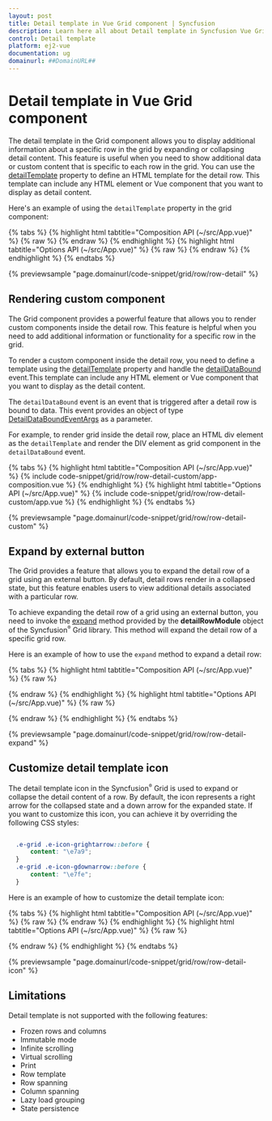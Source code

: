 ```yaml
---
layout: post
title: Detail template in Vue Grid component | Syncfusion
description: Learn here all about Detail template in Syncfusion Vue Grid component of Syncfusion Essential JS 2 and more.
control: Detail template 
platform: ej2-vue
documentation: ug
domainurl: ##DomainURL##
---
```

 
# Detail template in Vue Grid component

The detail template in the Grid component allows you to display additional information about a specific row in the grid by expanding or collapsing detail content. This feature is useful when you need to show additional data or custom content that is specific to each row in the grid. You can use the [detailTemplate](https://ej2.syncfusion.com/vue/documentation/api/grid/#detailtemplate) property to define an HTML template for the detail row. This template can include any HTML element or Vue component that you want to display as detail content.

Here's an example of using the `detailTemplate` property in the grid component:

{% tabs %}
{% highlight html tabtitle="Composition API (~/src/App.vue)" %}
{% raw %}
<template>
  <div id="app">
    <ejs-grid ref="grid" :dataSource="data" height="315" width="auto" :detailTemplate="'detailTemplate'">
      <e-columns>
        <e-column field="FirstName" headerText="First Name" width="140"></e-column>
        <e-column field="LastName" headerText="Last Name" width="140"></e-column>
        <e-column field="Title" headerText="Title" width="150"></e-column>
        <e-column field="Country" headerText="Country" width="150"></e-column>
      </e-columns>
      <template v-slot:detailTemplate="{ data }">
        <table class="detailtable" width="100%">
          <colgroup>
            <col width="35%" />
            <col width="35%" />
            <col width="40%" />
          </colgroup>
          <tbody>
            <tr>
              <td class="rowphoto" rowSpan="4" style="text-align: center">
                <img
                  class="photo"
                  :src="
                    'https://ej2.syncfusion.com/vue/demos/source/grid/images/' +
                    data.EmployeeID +
                    '.png'
                  "
                  :alt="data.EmployeeID"
                />
              </td>
              <td>
                <span style="font-weight: 500">First Name:</span>
                {{ data.FirstName }}
              </td>
              <td>
                <span style="font-weight: 500"> Postal Code:</span>
                {{ data.FirstName }}
              </td>
            </tr>
            <tr>
              <td>
                <span style="font-weight: 500">Last Name:</span>
                {{ data.FirstName }}
              </td>
              <td>
                <span style="font-weight: 500"> City:</span>
                {{ data.FirstName }}
              </td>
            </tr>
            <tr>
              <td>
                <span style="font-weight: 500">Title:</span>
                {{ data.FirstName }}
              </td>
              <td>
                <span style="font-weight: 500"> Phone:</span>
                {{ data.FirstName }}
              </td>
            </tr>
            <tr>
              <td>
                <span style="font-weight: 500">City:</span>
                {{ data.FirstName }}
              </td>
              <td>
                <span style="font-weight: 500"> Country:</span>
                {{ data.FirstName }}
              </td>
            </tr>
          </tbody>
        </table>
      </template>
    </ejs-grid>
  </div>
</template>
<script setup>
import { provide } from "vue";
import { GridComponent as EjsGrid, ColumnDirective as EColumn, ColumnsDirective as EColumns, DetailRow } from "@syncfusion/ej2-vue-grids";
import { data } from "./datasource.js";
provide('grid', [DetailRow]);
</script>
<style>
@import "../node_modules/@syncfusion/ej2-base/styles/tailwind.css";
@import "../node_modules/@syncfusion/ej2-buttons/styles/tailwind.css";
@import "../node_modules/@syncfusion/ej2-calendars/styles/tailwind.css";
@import "../node_modules/@syncfusion/ej2-dropdowns/styles/tailwind.css";
@import "../node_modules/@syncfusion/ej2-inputs/styles/tailwind.css";
@import "../node_modules/@syncfusion/ej2-navigations/styles/tailwind.css";
@import "../node_modules/@syncfusion/ej2-popups/styles/tailwind.css";
@import "../node_modules/@syncfusion/ej2-splitbuttons/styles/tailwind.css";
@import "../node_modules/@syncfusion/ej2-vue-grids/styles/tailwind.css";
.rowphoto img {
  width: 100px;
  height: 100px;
  border-radius: 50px;
  box-shadow: inset 0 0 1px #e0e0e0, inset 0 0 14px rgba(0, 0, 0, 0.2);
}

@media screen and (max-width: 600px) and (min-width: 320px) {
  .rowphoto img {
    width: 50px;
    height: 50px;
  }
}

@media screen and (max-width: 800px) and (min-width: 600px) {
  .rowphoto img {
    width: 70px;
    height: 70px;
  }
}
.rowphoto,
.details {
  border-color: #e0e0e0;
  border-style: solid;
}

.rowphoto {
  border-width: 1px 0px 0px 0px;
  text-align: center;
}

.details {
  border-width: 1px 0px 0px 0px;
  padding-left: 18px;
}

.details > table {
  width: 100%;
}

.CardHeader {
  font-weight: bolder;
}

td {
  padding: 2px 2px 3px 4px;
}
</style>
{% endraw %}
{% endhighlight %}
{% highlight html tabtitle="Options API (~/src/App.vue)" %}
{% raw %}
<template>
  <div id="app">
    <ejs-grid ref="grid" :dataSource="data" height="315" width="auto" :detailTemplate="'detailTemplate'">
      <e-columns>
        <e-column field="FirstName" headerText="First Name" width="140"></e-column>
        <e-column field="LastName" headerText="Last Name" width="140"></e-column>
        <e-column field="Title" headerText="Title" width="150"></e-column>
        <e-column field="Country" headerText="Country" width="150"></e-column>
      </e-columns>
      <template v-slot:detailTemplate="{ data }">
        <table class="detailtable" width="100%">
          <colgroup>
            <col width="35%" />
            <col width="35%" />
            <col width="40%" />
          </colgroup>
          <tbody>
            <tr>
              <td class="rowphoto" rowSpan="4" style="text-align: center">
                <img
                  class="photo"
                  :src="
                    'https://ej2.syncfusion.com/vue/demos/source/grid/images/' +
                    data.EmployeeID +
                    '.png'
                  "
                  :alt="data.EmployeeID"
                />
              </td>
              <td>
                <span style="font-weight: 500">First Name:</span>
                {{ data.FirstName }}
              </td>
              <td>
                <span style="font-weight: 500"> Postal Code:</span>
                {{ data.FirstName }}
              </td>
            </tr>
            <tr>
              <td>
                <span style="font-weight: 500">Last Name:</span>
                {{ data.FirstName }}
              </td>
              <td>
                <span style="font-weight: 500"> City:</span>
                {{ data.FirstName }}
              </td>
            </tr>
            <tr>
              <td>
                <span style="font-weight: 500">Title:</span>
                {{ data.FirstName }}
              </td>
              <td>
                <span style="font-weight: 500"> Phone:</span>
                {{ data.FirstName }}
              </td>
            </tr>
            <tr>
              <td>
                <span style="font-weight: 500">City:</span>
                {{ data.FirstName }}
              </td>
              <td>
                <span style="font-weight: 500"> Country:</span>
                {{ data.FirstName }}
              </td>
            </tr>
          </tbody>
        </table>
      </template>
    </ejs-grid>
  </div>
</template>
<script>
import { GridComponent, ColumnsDirective, ColumnDirective, DetailRow } from "@syncfusion/ej2-vue-grids";
import { data } from "./datasource.js";
export default {
name: "App",
components: {
"ejs-grid":GridComponent,
"e-columns":ColumnsDirective,
"e-column":ColumnDirective
},
  data() {
    return {
      data: data,
    };
  },
  provide: { grid: [DetailRow] },
};
</script>
<style>
@import "../node_modules/@syncfusion/ej2-base/styles/tailwind.css";
@import "../node_modules/@syncfusion/ej2-buttons/styles/tailwind.css";
@import "../node_modules/@syncfusion/ej2-calendars/styles/tailwind.css";
@import "../node_modules/@syncfusion/ej2-dropdowns/styles/tailwind.css";
@import "../node_modules/@syncfusion/ej2-inputs/styles/tailwind.css";
@import "../node_modules/@syncfusion/ej2-navigations/styles/tailwind.css";
@import "../node_modules/@syncfusion/ej2-popups/styles/tailwind.css";
@import "../node_modules/@syncfusion/ej2-splitbuttons/styles/tailwind.css";
@import "../node_modules/@syncfusion/ej2-vue-grids/styles/tailwind.css";
.rowphoto img {
  width: 100px;
  height: 100px;
  border-radius: 50px;
  box-shadow: inset 0 0 1px #e0e0e0, inset 0 0 14px rgba(0, 0, 0, 0.2);
}

@media screen and (max-width: 600px) and (min-width: 320px) {
  .rowphoto img {
    width: 50px;
    height: 50px;
  }
}

@media screen and (max-width: 800px) and (min-width: 600px) {
  .rowphoto img {
    width: 70px;
    height: 70px;
  }
}
.rowphoto,
.details {
  border-color: #e0e0e0;
  border-style: solid;
}

.rowphoto {
  border-width: 1px 0px 0px 0px;
  text-align: center;
}

.details {
  border-width: 1px 0px 0px 0px;
  padding-left: 18px;
}

.details > table {
  width: 100%;
}

.CardHeader {
  font-weight: bolder;
}

td {
  padding: 2px 2px 3px 4px;
}
</style>
{% endraw %}
{% endhighlight %}
{% endtabs %}
        
{% previewsample "page.domainurl/code-snippet/grid/row/row-detail" %}

## Rendering custom component

The Grid component provides a powerful feature that allows you to render custom components inside the detail row. This feature is helpful when you need to add additional information or functionality for a specific row in the grid.

To render a custom component inside the detail row, you need to define a template using the [detailTemplate](https://ej2.syncfusion.com/vue/documentation/api/grid/#detailtemplate)  property and handle the [detailDataBound](https://ej2.syncfusion.com/vue/documentation/api/grid/#detaildatabound) event.This template can include any HTML element or Vue component that you want to display as the detail content.

The `detailDataBound` event is an event that is triggered after a detail row is bound to data. This event provides an object of type [DetailDataBoundEventArgs](https://ej2.syncfusion.com/vue/documentation/api/grid/detaildataboundeventargs/) as a parameter.

For example, to render grid inside the detail row, place an HTML div element as the `detailTemplate` and render the DIV element as grid component in the `detailDataBound` event.

{% tabs %}
{% highlight html tabtitle="Composition API (~/src/App.vue)" %}
{% include code-snippet/grid/row/row-detail-custom/app-composition.vue %}
{% endhighlight %}
{% highlight html tabtitle="Options API (~/src/App.vue)" %}
{% include code-snippet/grid/row/row-detail-custom/app.vue %}
{% endhighlight %}
{% endtabs %}
        
{% previewsample "page.domainurl/code-snippet/grid/row/row-detail-custom" %}

## Expand by external button

The Grid provides a feature that allows you to expand the detail row of a grid using an external button. By default, detail rows render in a collapsed state, but this feature enables users to view additional details associated with a particular row. 

To achieve expanding the detail row of a grid using an external button, you need to invoke the [expand](https://ej2.syncfusion.com/vue/documentation/api/grid/detailRow/#expand) method provided by the **detailRowModule** object of the Syncfusion<sup style="font-size:70%">&reg;</sup> Grid library. This method will expand the detail row of a specific grid row.

Here is an example of how to use the `expand` method to expand a detail row:

{% tabs %}
{% highlight html tabtitle="Composition API (~/src/App.vue)" %}
{% raw %}
<template>
  <div id="app">
    <div>
      <ejs-textbox ref="textbox" placeholder="Enter the row Index" width="250px" floatLabelType="Auto"></ejs-textbox>
      <ejs-button style="margin: 20px 0px 0 10px" v-on:click="clickHandler">Expand</ejs-button>
    </div>
    <div style="padding: 20px 0px 0px 0px">
      <ejs-grid ref="grid" :dataSource="data" height="315" width="auto" :detailTemplate="'detailTemplate'">
        <e-columns>
          <e-column field="FirstName" headerText="First Name" width="140"></e-column>
          <e-column field="LastName" headerText="Last Name" width="140"></e-column>
          <e-column field="Title" headerText="Title" width="150"></e-column>
          <e-column field="Country" headerText="Country" width="150"></e-column>
        </e-columns>
        <template v-slot:detailTemplate="{ data }">
          <table class="CardTable" cellpadding="3" cellspacing="2">
            <colgroup>
              <col width="35%" />
              <col width="35%" />
              <col width="40%" />
            </colgroup>
            <tbody>
              <tr>
                <td class="rowphoto" rowspan="4" style="text-align: center">
                  <img class="photo" :src="'https://ej2.syncfusion.com/vue/demos/source/grid/images/' +
                    data.EmployeeID +
                    '.png'
                    " :alt="data.EmployeeID" />
                </td>
                <td>
                  <span style="font-weight: 500">First Name:</span>
                  {{ data.FirstName }}
                </td>
                <td>
                  <span style="font-weight: 500">Postal Code:</span>
                  {{ data.PostalCode }}
                </td>
              </tr>
              <tr>
                <td>
                  <span style="font-weight: 500">Last Name:</span>
                  {{ data.LastName }}
                </td>
                <td>
                  <span style="font-weight: 500">City:</span>
                  {{ data.City }}
                </td>
              </tr>
              <tr>
                <td>
                  <span style="font-weight: 500">Title:</span>
                  {{ data.Title }}
                </td>
                <td>
                  <span style="font-weight: 500">Phone:</span>
                  {{ data.Phone }}
                </td>
              </tr>
              <tr>
                <td>
                  <span style="font-weight: 500">City:</span>
                  {{ data.City }}
                </td>
                <td>
                  <span style="font-weight: 500">Country:</span>
                  {{ data.Country }}
                </td>
              </tr>
            </tbody>
          </table>
        </template>
      </ejs-grid>
    </div>
  </div>
</template>
<script setup>
import { provide, ref } from "vue";
import { GridComponent as EjsGrid, ColumnDirective as EColumn, ColumnsDirective as EColumns, DetailRow } from "@syncfusion/ej2-vue-grids";
import { TextBoxComponent as EjsTextbox } from "@syncfusion/ej2-vue-inputs";
import { employeeData } from "./datasource.js";
import { ButtonComponent as EjsButton } from "@syncfusion/ej2-vue-buttons";
const grid = ref(null);
const textbox = ref(null);
const data = employeeData;
const clickHandler = function () {
  grid.value.ej2Instances.detailRowModule.expand(
    textbox.value.ej2Instances.value
  );
}
provide('grid', [DetailRow]);
</script>

<style>
@import "../node_modules/@syncfusion/ej2-base/styles/tailwind.css";
@import "../node_modules/@syncfusion/ej2-buttons/styles/tailwind.css";
@import "../node_modules/@syncfusion/ej2-calendars/styles/tailwind.css";
@import "../node_modules/@syncfusion/ej2-dropdowns/styles/tailwind.css";
@import "../node_modules/@syncfusion/ej2-inputs/styles/tailwind.css";
@import "../node_modules/@syncfusion/ej2-navigations/styles/tailwind.css";
@import "../node_modules/@syncfusion/ej2-popups/styles/tailwind.css";
@import "../node_modules/@syncfusion/ej2-splitbuttons/styles/tailwind.css";
@import "../node_modules/@syncfusion/ej2-vue-grids/styles/tailwind.css";

.rowphoto img {
  width: 100px;
  height: 100px;
  border-radius: 50px;
  box-shadow: inset 0 0 1px #e0e0e0, inset 0 0 14px rgba(0, 0, 0, 0.2);
}

@media screen and (max-width: 600px) and (min-width: 320px) {
  .rowphoto img {
    width: 50px;
    height: 50px;
  }
}

@media screen and (max-width: 800px) and (min-width: 600px) {
  .rowphoto img {
    width: 70px;
    height: 70px;
  }
}

.rowphoto,
.details {
  border-color: #e0e0e0;
  border-style: solid;
}

.rowphoto {
  border-width: 1px 0px 0px 0px;
  text-align: center;
}

.details {
  border-width: 1px 0px 0px 0px;
  padding-left: 18px;
}

.details>table {
  width: 100%;
}

.CardHeader {
  font-weight: bolder;
}

td {
  padding: 2px 2px 3px 4px;
}
</style>
{% endraw %}
{% endhighlight %}
{% highlight html tabtitle="Options API (~/src/App.vue)" %}
{% raw %}
<template>
  <div id="app">
    <div>
      <ejs-textbox ref="textbox" placeholder="Enter the row Index" width="250px" floatLabelType="Auto"></ejs-textbox>
      <ejs-button style="margin: 20px 0px 0 10px" v-on:click="clickHandler">Expand</ejs-button>
    </div>
    <div style="padding: 20px 0px 0px 0px">
      <ejs-grid ref="grid" :dataSource="data" height="315" width="auto" :detailTemplate="'detailTemplate'" >
        <e-columns>
          <e-column field="FirstName" headerText="First Name" width="140"></e-column>
          <e-column field="LastName" headerText="Last Name" width="140"></e-column>
          <e-column field="Title" headerText="Title" width="150"></e-column>
          <e-column field="Country" headerText="Country" width="150"></e-column>
        </e-columns>
        <template v-slot:detailTemplate="{ data }">
          <table class="CardTable" cellpadding="3" cellspacing="2">
            <colgroup>
              <col width="35%" />
              <col width="35%" />
              <col width="40%" />
            </colgroup>
            <tbody>
              <tr>
                <td class="rowphoto" rowspan="4" style="text-align: center">
                  <img
                    class="photo"
                    :src="
                      'https://ej2.syncfusion.com/vue/demos/source/grid/images/' +
                      data.EmployeeID +
                      '.png'
                    "
                    :alt="data.EmployeeID"
                  />
                </td>
                <td>
                  <span style="font-weight: 500">First Name:</span>
                  {{ data.FirstName }}
                </td>
                <td>
                  <span style="font-weight: 500">Postal Code:</span>
                  {{ data.PostalCode }}
                </td>
              </tr>
              <tr>
                <td>
                  <span style="font-weight: 500">Last Name:</span>
                  {{ data.LastName }}
                </td>
                <td>
                  <span style="font-weight: 500">City:</span>
                  {{ data.City }}
                </td>
              </tr>
              <tr>
                <td>
                  <span style="font-weight: 500">Title:</span>
                  {{ data.Title }}
                </td>
                <td>
                  <span style="font-weight: 500">Phone:</span>
                  {{ data.Phone }}
                </td>
              </tr>
              <tr>
                <td>
                  <span style="font-weight: 500">City:</span>
                  {{ data.City }}
                </td>
                <td>
                  <span style="font-weight: 500">Country:</span>
                  {{ data.Country }}
                </td>
              </tr>
            </tbody>
          </table>
        </template>
      </ejs-grid>
    </div>
  </div>
</template>
<script>

import { GridComponent, ColumnsDirective, ColumnDirective, DetailRow } from "@syncfusion/ej2-vue-grids";
import { TextBoxComponent } from "@syncfusion/ej2-vue-inputs";
import { employeeData } from "./datasource.js";
import { ButtonComponent } from "@syncfusion/ej2-vue-buttons";
export default {
name: "App",
components: {
"ejs-textbox":TextBoxComponent,
"ejs-button":ButtonComponent,
"ejs-grid":GridComponent,
"e-columns":ColumnsDirective,
"e-column":ColumnDirective
},
  data() {
    return {
      data: employeeData,
    };
  },
  methods: {
    clickHandler: function () {
      this.$refs.grid.ej2Instances.detailRowModule.expand(
        this.$refs.textbox.ej2Instances.value
      );
    },
  },
  provide: {
    grid: [DetailRow],
  },
};
</script>

<style>
@import "../node_modules/@syncfusion/ej2-base/styles/tailwind.css";
@import "../node_modules/@syncfusion/ej2-buttons/styles/tailwind.css";
@import "../node_modules/@syncfusion/ej2-calendars/styles/tailwind.css";
@import "../node_modules/@syncfusion/ej2-dropdowns/styles/tailwind.css";
@import "../node_modules/@syncfusion/ej2-inputs/styles/tailwind.css";
@import "../node_modules/@syncfusion/ej2-navigations/styles/tailwind.css";
@import "../node_modules/@syncfusion/ej2-popups/styles/tailwind.css";
@import "../node_modules/@syncfusion/ej2-splitbuttons/styles/tailwind.css";
@import "../node_modules/@syncfusion/ej2-vue-grids/styles/tailwind.css";

.rowphoto img {
  width: 100px;
  height: 100px;
  border-radius: 50px;
  box-shadow: inset 0 0 1px #e0e0e0, inset 0 0 14px rgba(0, 0, 0, 0.2);
}

@media screen and (max-width: 600px) and (min-width: 320px) {
  .rowphoto img {
    width: 50px;
    height: 50px;
  }
}

@media screen and (max-width: 800px) and (min-width: 600px) {
  .rowphoto img {
    width: 70px;
    height: 70px;
  }
}

.rowphoto,
.details {
  border-color: #e0e0e0;
  border-style: solid;
}

.rowphoto {
  border-width: 1px 0px 0px 0px;
  text-align: center;
}

.details {
  border-width: 1px 0px 0px 0px;
  padding-left: 18px;
}

.details > table {
  width: 100%;
}

.CardHeader {
  font-weight: bolder;
}

td {
  padding: 2px 2px 3px 4px;
}
</style>
{% endraw %}
{% endhighlight %}
{% endtabs %}
        
{% previewsample "page.domainurl/code-snippet/grid/row/row-detail-expand" %}

## Customize detail template icon

The detail template icon in the Syncfusion<sup style="font-size:70%">&reg;</sup> Grid is used to expand or collapse the detail content of a row. By default, the icon represents a right arrow for the collapsed state and a down arrow for the expanded state. If you want to customize this icon, you can achieve it by overriding the following CSS styles:

```css

  .e-grid .e-icon-grightarrow::before {
      content: "\e7a9";
  }
  .e-grid .e-icon-gdownarrow::before {
      content: "\e7fe";
  }

```

Here is an example of how to customize the detail template icon:

{% tabs %}
{% highlight html tabtitle="Composition API (~/src/App.vue)" %}
{% raw %}
<template>
  <div id="app">
    <ejs-grid ref="grid" :dataSource='data' id='Grid' :detailTemplate="'detailTemplate'">
      <e-columns>
        <e-column field='EmployeeID' headerText='Employee ID' width='125' textAlign='Right'></e-column>
        <e-column field='FirstName' headerText='Name' width='120'></e-column>
        <e-column field='Title' headerText='Title' width='170'></e-column>
        <e-column field='HireDate' headerText='Hire Date' width='135' textAlign='Right' format='yMd'></e-column>
        <e-column field='ReportsTo' headerText='Reports To' width='120' textAlign='Right'></e-column>
      </e-columns>
      <template v-slot:detailTemplate="{ data }">
        <table class="detailtable" width="100%">
          <colgroup>
            <col width="35%" />
            <col width="35%" />
            <col width="30%" />
          </colgroup>
          <tbody>
            <tr>
              <td rowspan="4" style="text-align: center">
                <img class="photo" :src="'https://ej2.syncfusion.com/vue/demos/source/grid/images/' +
                  data.EmployeeID +
                  '.png'
                  " :alt="data.EmployeeID" />
              </td>
              <td>
                <span style="font-weight: 500">First Name: </span>
                {{ data.FirstName }}
              </td>
              <td>
                <span style="font-weight: 500">Postal Code: </span>
                {{ data.PostalCode }}
              </td>
            </tr>
            <tr>
              <td>
                <span style="font-weight: 500">Last Name: </span>
                {{ data.LastName }}
              </td>
              <td>
                <span style="font-weight: 500">City: </span> {{ data.City }}
              </td>
            </tr>
            <tr>
              <td>
                <span style="font-weight: 500">Title: </span> {{ data.Title }}
              </td>
              <td>
                <span style="font-weight: 500">Phone: </span>
                {{ data.HomePhone }}
              </td>
            </tr>
            <tr>
              <td>
                <span style="font-weight: 500">Address: </span>
                {{ data.Address }}
              </td>
              <td>
                <span style="font-weight: 500">HireDate: </span>
                {{ format(data.HireDate) }}
              </td>
            </tr>
          </tbody>
        </table>
      </template>
    </ejs-grid>
  </div>
</template>
<script setup>
import { provide } from "vue";
import { GridComponent as EjsGrid, ColumnDirective as EColumn, ColumnsDirective as EColumns, DetailRow } from "@syncfusion/ej2-vue-grids";
import { employeeData } from "./datasource.js";
import { Internationalization } from "@syncfusion/ej2-base";
let instance = new Internationalization();
const data = employeeData;
const format = function (value) {
  return instance.formatDate(value, { skeleton: "yMd", type: "date" });
}
provide('grid', [DetailRow]);
</script>
<style>
@import "../node_modules/@syncfusion/ej2-base/styles/tailwind.css";
@import "../node_modules/@syncfusion/ej2-buttons/styles/tailwind.css";
@import "../node_modules/@syncfusion/ej2-calendars/styles/tailwind.css";
@import "../node_modules/@syncfusion/ej2-dropdowns/styles/tailwind.css";
@import "../node_modules/@syncfusion/ej2-inputs/styles/tailwind.css";
@import "../node_modules/@syncfusion/ej2-navigations/styles/tailwind.css";
@import "../node_modules/@syncfusion/ej2-popups/styles/tailwind.css";
@import "../node_modules/@syncfusion/ej2-splitbuttons/styles/tailwind.css";
@import "../node_modules/@syncfusion/ej2-vue-grids/styles/tailwind.css";

.detailtable td {
  font-size: 13px;
  padding: 4px;
  max-width: 0;
  overflow: hidden;
  text-overflow: ellipsis;
  white-space: nowrap;
  font-weight: normal;
}

.photo {
  width: 100px;
  height: 100px;
  border-radius: 50px;
  box-shadow: inset 0 0 1px #e0e0e0, inset 0 0 14px rgba(0, 0, 0, 0.2);
}

@media screen and (max-width: 800px) and (min-width: 320px) {
  .photo {
    width: 70px;
    height: 70px;
  }
}

.e-grid .e-icon-grightarrow::before {
  content: "\e7a9";
}

.e-grid .e-icon-gdownarrow::before {
  content: "\e7fe";
}
</style>
{% endraw %}
{% endhighlight %}
{% highlight html tabtitle="Options API (~/src/App.vue)" %}
{% raw %}
<template>
  <div id="app">
    <ejs-grid ref="grid" :dataSource='data' id='Grid' :detailTemplate="'detailTemplate'">
      <e-columns>
        <e-column field='EmployeeID' headerText='Employee ID' width='125' textAlign='Right'></e-column>
        <e-column field='FirstName' headerText='Name' width='120'></e-column>
        <e-column field='Title' headerText='Title' width='170'></e-column>
        <e-column field='HireDate' headerText='Hire Date' width='135' textAlign='Right' format='yMd'></e-column>
        <e-column field='ReportsTo' headerText='Reports To' width='120' textAlign='Right'></e-column>
      </e-columns>
      <template v-slot:detailTemplate="{ data }">
        <table class="detailtable" width="100%">
          <colgroup>
            <col width="35%" />
            <col width="35%" />
            <col width="30%" />
          </colgroup>
          <tbody>
            <tr>
              <td rowspan="4" style="text-align: center">
                <img
                  class="photo"
                  :src="
                    'https://ej2.syncfusion.com/vue/demos/source/grid/images/' +
                    data.EmployeeID +
                    '.png'
                  "
                  :alt="data.EmployeeID"
                />
              </td>
              <td>
                <span style="font-weight: 500">First Name: </span>
                {{ data.FirstName }}
              </td>
              <td>
                <span style="font-weight: 500">Postal Code: </span>
                {{ data.PostalCode }}
              </td>
            </tr>
            <tr>
              <td>
                <span style="font-weight: 500">Last Name: </span>
                {{ data.LastName }}
              </td>
              <td>
                <span style="font-weight: 500">City: </span> {{ data.City }}
              </td>
            </tr>
            <tr>
              <td>
                <span style="font-weight: 500">Title: </span> {{ data.Title }}
              </td>
              <td>
                <span style="font-weight: 500">Phone: </span>
                {{ data.HomePhone }}
              </td>
            </tr>
            <tr>
              <td>
                <span style="font-weight: 500">Address: </span>
                {{ data.Address }}
              </td>
              <td>
                <span style="font-weight: 500">HireDate: </span>
                {{ format(data.HireDate) }}
              </td>
            </tr>
          </tbody>
        </table>
      </template>
    </ejs-grid>
  </div>
</template>
<script>

import { GridComponent, ColumnsDirective, ColumnDirective, DetailRow } from "@syncfusion/ej2-vue-grids";
import { employeeData } from "./datasource.js";
import { Internationalization } from "@syncfusion/ej2-base";
let instance = new Internationalization();
export default {
name: "App",
components: {
"ejs-grid":GridComponent,
"e-columns":ColumnsDirective,
"e-column":ColumnDirective
},
  data() {
    return {
      data: employeeData,
    };
  },
  methods: {
    format: function (value) {
      return instance.formatDate(value, { skeleton: "yMd", type: "date" });
    },
  },
  provide: {
    grid: [DetailRow],
  },
};
</script>

<style>
@import "../node_modules/@syncfusion/ej2-base/styles/tailwind.css";
@import "../node_modules/@syncfusion/ej2-buttons/styles/tailwind.css";
@import "../node_modules/@syncfusion/ej2-calendars/styles/tailwind.css";
@import "../node_modules/@syncfusion/ej2-dropdowns/styles/tailwind.css";
@import "../node_modules/@syncfusion/ej2-inputs/styles/tailwind.css";
@import "../node_modules/@syncfusion/ej2-navigations/styles/tailwind.css";
@import "../node_modules/@syncfusion/ej2-popups/styles/tailwind.css";
@import "../node_modules/@syncfusion/ej2-splitbuttons/styles/tailwind.css";
@import "../node_modules/@syncfusion/ej2-vue-grids/styles/tailwind.css";
.detailtable td {
  font-size: 13px;
  padding: 4px;
  max-width: 0;
  overflow: hidden;
  text-overflow: ellipsis;
  white-space: nowrap;
  font-weight: normal;
}

.photo {
  width: 100px;
  height: 100px;
  border-radius: 50px;
  box-shadow: inset 0 0 1px #e0e0e0, inset 0 0 14px rgba(0, 0, 0, 0.2);
}

@media screen and (max-width: 800px) and (min-width: 320px) {
  .photo {
    width: 70px;
    height: 70px;
  }
}
  .e-grid .e-icon-grightarrow::before {
      content: "\e7a9";
  }
  .e-grid .e-icon-gdownarrow::before {
      content: "\e7fe";
  }
</style>
{% endraw %}
{% endhighlight %}
{% endtabs %}
        
{% previewsample "page.domainurl/code-snippet/grid/row/row-detail-icon" %}

## Limitations

Detail template is not supported with the following features:

* Frozen rows and columns
* Immutable mode
* Infinite scrolling
* Virtual scrolling
* Print
* Row template
* Row spanning
* Column spanning
* Lazy load grouping
* State persistence